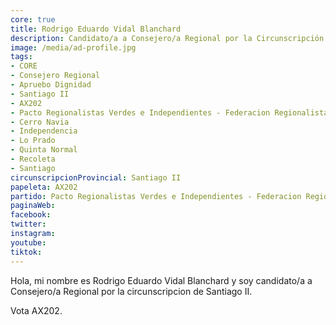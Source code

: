```yaml
---
core: true
title: Rodrigo Eduardo Vidal Blanchard
description: Candidato/a a Consejero/a Regional por la Circunscripción de Santiago II
image: /media/ad-profile.jpg
tags:
- CORE
- Consejero Regional
- Apruebo Dignidad
- Santiago II
- AX202
- Pacto Regionalistas Verdes e Independientes - Federacion Regionalista Verde Social - Independientes
- Cerro Navia
- Independencia
- Lo Prado
- Quinta Normal
- Recoleta
- Santiago
circunscripcionProvincial: Santiago II
papeleta: AX202
partido: Pacto Regionalistas Verdes e Independientes - Federacion Regionalista Verde Social - Independientes
paginaWeb:
facebook:
twitter:
instagram:
youtube:
tiktok:
---
```

Hola, mi nombre es Rodrigo Eduardo Vidal Blanchard y soy candidato/a a Consejero/a Regional por la circunscripcion de Santiago II.

Vota AX202.